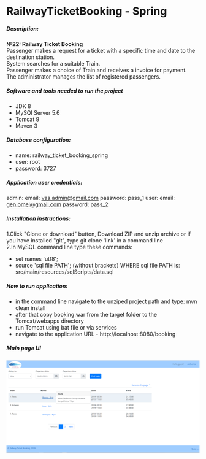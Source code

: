 # RailwayTicketBooking - Spring
##### Description:
**№22: Railway Ticket Booking**  
Passenger makes a request for a ticket with a specific time and date to the destination station.  
System searches for a suitable Train.     
Passenger makes a choice of Train and receives a invoice for payment.  
The administrator manages the list of registered passengers.  

##### Software and tools needed to run the project
* JDK 8
* MySQl Server 5.6
* Tomcat 9
* Maven 3

##### Database configuration:
* name: railway_ticket_booking_spring
* user: root
* password: 3727

##### Application user credentials:
admin:
	email: vas.admin@gmail.com
	password: pass_1
user:
	email: gen.omel@gmail.com
	password: pass_2

##### Installation instructions:
1.Click "Clone or download" button, Download ZIP and unzip archive
or if you have installed "git", type git clone 'link' in a command line  
2.In MySQL command line type these commands:
 - set names 'utf8';
 - source 'sql file PATH'; (without brackets)
WHERE sql file PATH is: src/main/resources/sqlScripts/data.sql

##### How to run application:
* in the command line navigate to the unziped project path and type: mvn clean install
* after that copy booking.war from the target folder to the Tomcat/webapps directory
* run Tomcat using bat file or via services
* navigate to the application URL - http://localhost:8080/booking

##### Main page UI
![Main page UI](/misc/main_page.png)
